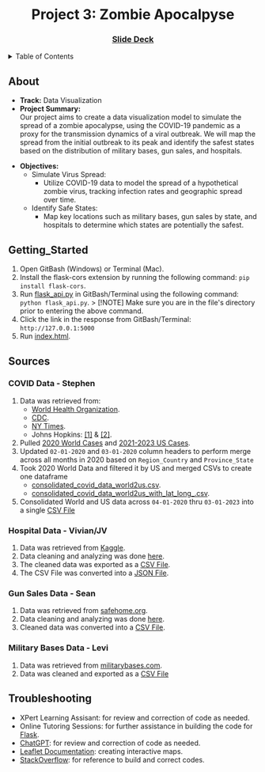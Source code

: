 <div align='center'>
<h1 align='center'>Project 3: Zombie Apocalpyse</h1>
<h3 align='center'><a href="https://docs.google.com/presentation/d/1WPuGRs6DrmLjjk_hoTF55pQGAKSgOtr8AR3YFLP3EOg/edit?usp=sharing">Slide Deck</a></h3>
</div>

<!-- TABLE OF CONTENTS -->
<details>
  <summary>Table of Contents</summary>
  <ol>
    <li><a href="#About">About</a></li>
    <li><a href="#Sources">Sources</a></li>
    <li><a href="#Getting_Started">Getting Started</a></li>
    <li><a href="#Troubleshooting">Troubleshooting</a></li>
  </ol>
</details>


## About
* <b>Track:</b> Data Visualization 
* <b>Project Summary:</b><br>
    Our project aims to create a data visualization model to simulate the spread of a zombie apocalypse, using the COVID-19 pandemic as a proxy for the transmission dynamics of a viral outbreak. We will map the spread from the initial outbreak to its peak and identify the safest states based on the distribution of military bases, gun sales, and hospitals.
- <b>Objectives:</b> <br>
    - Simulate Virus Spread: 
        - Utilize COVID-19 data to model the spread of a hypothetical zombie virus, tracking infection rates and geographic spread over time. 
    - Identify Safe States: 
        - Map key locations such as military bases, gun sales by state, and hospitals to determine which states are potentially the safest.

## Getting_Started
1. Open GitBash (Windows) or Terminal (Mac).
2. Install the flask-cors extension by running the following command: `pip install flask-cors`.
3. Run [flask_api.py](Final_Data/flaskdata/flask_api.py) in GitBash/Terminal using the following command: `python flask_api.py`.
        > [!NOTE] Make sure you are in the file's directory prior to entering the above command.
4. Click the link in the response from GitBash/Terminal: `http://127.0.0.1:5000`
4. Run [index.html](Final_Data/HTML/index.html).


## Sources
### COVID Data - Stephen
1. Data was retrieved from: 
    * [World Health Organization](https://data.who.int/dashboards/covid19/cases?n=c).
    * [CDC](https://covid.cdc.gov/covid-data-tracker/#maps_positivity-4-week).
    * [NY Times](https://www.nytimes.com/interactive/2021/us/covid-cases.html).
    * Johns Hopkins: [[1]](https://coronavirus.jhu.edu/map.html) & [[2]](https://github.com/CSSEGISandData/COVID-19).
2. Pulled [2020 World Cases](Stephen/johns_hopkins_github_data_pull/covid_cases_2020.ipynb) and [2021-2023 US Cases](Stephen/johns_hopkins_github_data_pull/covid_cases_2021-23_us.ipynb).
3. Updated `02-01-2020` and `03-01-2020` column headers to perform merge across all months in 2020 based on `Region_Country` and `Province_State`
4. Took 2020 World Data and filtered it by US and merged CSVs to create one dataframe
    * [consolidated_covid_data_world2us.csv](Stephen/johns_hopkins_data_merge/consolidated_covid_data_world2us.csv).
    * [consolidated_covid_data_world2us_with_lat_long_.csv](Stephen/johns_hopkins_data_merge/consolidated_covid_data_us_with_lat_long_.csv).
5. Consolidated World and US data across `04-01-2020` thru `03-01-2023` into a single [CSV File](Stephen/johns_hopkins_data_merge/main_covid_cases_2020-2023_merge.csv)
### Hospital Data - Vivian/JV
1. Data was retrieved from [Kaggle](https://www.kaggle.com/datasets).
2. Data cleaning and analyzing was done [here](Vivian/Cleaning_data.ipynb).
3. The cleaned data was exported as a [CSV File](Vivian/Resources/cleaned_hospitals.csv).
4. The CSV File was converted into a [JSON File](Vivian/Resources/cleaned_hospitals.json).
### Gun Sales Data - Sean
1. Data was retrieved from [safehome.org](https://www.safehome.org/data/firearms-guns-statistics/).
2. Data cleaning and analyzing was done [here](Sean/Resources/US_gun_sales.ipynb).
3. Cleaned data was converted into a [CSV File](Sean/Resources/US_gun_sales_data_COMPLETE.csv).
### Military Bases Data - Levi
1. Data was retrieved from [militarybases.com](https://militarybases.com).
2. Data was cleaned and exported as a [CSV File](Levi/military-bases.csv)


## Troubleshooting
- XPert Learning Assisant: for review and correction of code as needed.
- Online Tutoring Sessions: for further assistance in building the code for [Flask](Final_Data/flaskdata/flask_api.py).
- [ChatGPT](https://chatgpt.com/): for review and correction of code as needed.
- [Leaflet Documentation](https://leafletjs.com/reference.html): creating interactive maps.
- [StackOverflow](https://stackoverflow.com/): for reference to build and correct codes.